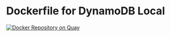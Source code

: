 # Dockerfile for DynamoDB Local

[![Docker Repository on Quay](https://quay.io/repository/0gajun/dynamodb/status "Docker Repository on Quay")](https://quay.io/repository/0gajun/dynamodb)
